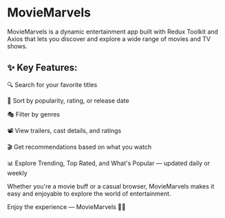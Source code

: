 # MovieMarvels

MovieMarvels is a dynamic entertainment app built with Redux Toolkit and Axios that lets you discover and explore a wide range of movies and TV shows.

✨ Key Features:
---------------
🔍 Search for your favorite titles

🎯 Sort by popularity, rating, or release date

🎭 Filter by genres

📽️ View trailers, cast details, and ratings

🎬 Get recommendations based on what you watch

📊 Explore Trending, Top Rated, and What's Popular — updated daily or weekly

Whether you're a movie buff or a casual browser, MovieMarvels makes it easy and enjoyable to explore the world of entertainment.

Enjoy the experience — MovieMarvels 🎥🍿